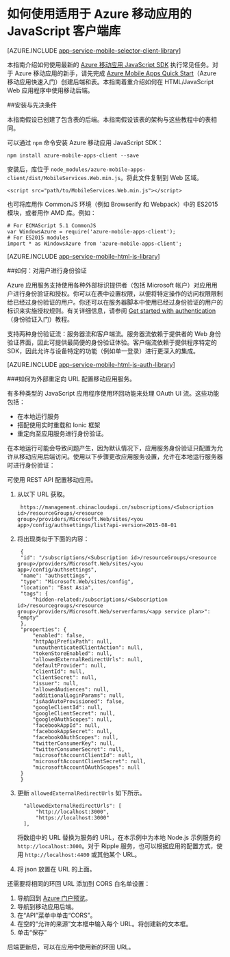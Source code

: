 <properties
	pageTitle="如何使用适用于 Azure 移动应用的 JavaScript SDK"
	description="如何为 Azure 移动应用使用 v"
	services="app-service\mobile"
	documentationCenter="javascript"
	authors="adrianhall"
	manager="erikre"
	editor=""/>  

<tags
	ms.service="app-service-mobile"
	ms.workload="mobile"
	ms.tgt_pltfrm="html"
	ms.devlang="javascript"
	ms.topic="article"
	ms.date="09/12/2016"
	ms.author="adrianha;ricksal"
	wacn.date="10/17/2016"/>

# 如何使用适用于 Azure 移动应用的 JavaScript 客户端库

[AZURE.INCLUDE [app-service-mobile-selector-client-library](../../includes/app-service-mobile-selector-client-library.md)]

本指南介绍如何使用最新的 [Azure 移动应用 JavaScript SDK] 执行常见任务。对于 Azure 移动应用的新手，请先完成 [Azure Mobile Apps Quick Start]（Azure 移动应用快速入门）创建后端和表。本指南着重介绍如何在 HTML/JavaScript Web 应用程序中使用移动后端。

##<a name="Setup"></a>安装与先决条件

本指南假设已创建了包含表的后端。本指南假设该表的架构与这些教程中的表相同。

可以通过 `npm` 命令安装 Azure 移动应用 JavaScript SDK：

```
npm install azure-mobile-apps-client --save
```

安装后，库位于 `node_modules/azure-mobile-apps-client/dist/MobileServices.Web.min.js`。将此文件复制到 Web 区域。

```
<script src="path/to/MobileServices.Web.min.js"></script>
```

也可将库用作 CommonJS 环境（例如 Browserify 和 Webpack）中的 ES2015 模块，或者用作 AMD 库。例如：

```
# For ECMAScript 5.1 CommonJS
var WindowsAzure = require('azure-mobile-apps-client');
# For ES2015 modules
import * as WindowsAzure from 'azure-mobile-apps-client';
```

[AZURE.INCLUDE [app-service-mobile-html-js-library](../../includes/app-service-mobile-html-js-library.md)]

##<a name="auth"></a>如何：对用户进行身份验证

Azure 应用服务支持使用各种外部标识提供者（包括 Microsoft 帐户）对应用用户进行身份验证和授权。你可以在表中设置权限，以便将特定操作的访问权限限制给已经过身份验证的用户。你还可以在服务器脚本中使用已经过身份验证的用户的标识来实施授权规则。有关详细信息，请参阅 [Get started with authentication]（身份验证入门）教程。

支持两种身份验证流：服务器流和客户端流。服务器流依赖于提供者的 Web 身份验证界面，因此可提供最简便的身份验证体验。客户端流依赖于提供程序特定的 SDK，因此允许与设备特定的功能（例如单一登录）进行更深入的集成。

[AZURE.INCLUDE [app-service-mobile-html-js-auth-library](../../includes/app-service-mobile-html-js-auth-library.md)]

###<a name="configure-external-redirect-urls"></a>如何为外部重定向 URL 配置移动应用服务。

有多种类型的 JavaScript 应用程序使用环回功能来处理 OAuth UI 流。这些功能包括：

* 在本地运行服务
* 搭配使用实时重载和 Ionic 框架
* 重定向至应用服务进行身份验证。

在本地运行可能会导致问题产生，因为默认情况下，应用服务身份验证只配置为允许从移动应用后端访问。使用以下步骤更改应用服务设置，允许在本地运行服务器时进行身份验证：

可使用 REST API 配置移动应用。

1. 从以下 URL 获取。

        https://management.chinacloudapi.cn/subscriptions/<Subscription id>/resourceGroups/<resource group>/providers/Microsoft.Web/sites/<you app>/config/authsettings/list?api-version=2015-08-01

2. 将出现类似于下面的内容：

        {
        "id": "/subscriptions/<Subscription id>/resourceGroups/<resource group>/providers/Microsoft.Web/sites/<you app>/config/authsettings",
        "name": "authsettings",
        "type": "Microsoft.Web/sites/config",
        "location": "East Asia",
        "tags": {
            "hidden-related:/subscriptions/<Subscription id>/resourcegroups/<resource group>/providers/Microsoft.Web/serverfarms/<app service plan>": "empty"
        },
        "properties": {
            "enabled": false,
            "httpApiPrefixPath": null,
            "unauthenticatedClientAction": null,
            "tokenStoreEnabled": null,
            "allowedExternalRedirectUrls": null,
            "defaultProvider": null,
            "clientId": null,
            "clientSecret": null,
            "issuer": null,
            "allowedAudiences": null,
            "additionalLoginParams": null,
            "isAadAutoProvisioned": false,
            "googleClientId": null,
            "googleClientSecret": null,
            "googleOAuthScopes": null,
            "facebookAppId": null,
            "facebookAppSecret": null,
            "facebookOAuthScopes": null,
            "twitterConsumerKey": null,
            "twitterConsumerSecret": null,
            "microsoftAccountClientId": null,
            "microsoftAccountClientSecret": null,
            "microsoftAccountOAuthScopes": null
        }
        }

3. 更新 `allowedExternalRedirectUrls` 如下所示。

         "allowedExternalRedirectUrls": [
             "http://localhost:3000",
             "https://localhost:3000"
         ],

    将数组中的 URL 替换为服务的 URL，在本示例中为本地 Node.js 示例服务的 `http://localhost:3000`。对于 Ripple 服务，也可以根据应用的配置方式，使用 `http://localhost:4400` 或其他某个 URL。

8. 将 json 放置在 URL 的上面。

还需要将相同的环回 URL 添加到 CORS 白名单设置：

1. 导航回到 [Azure 门户预览]。
2. 导航到移动应用后端。
3. 在“API”菜单中单击“CORS”。
4. 在空的“允许的来源”文本框中输入每个 URL。将创建新的文本框。
5. 单击“保存”
    
后端更新后，可以在应用中使用新的环回 URL。

<!-- URLs. -->
[Azure Mobile Apps Quick Start]: /documentation/articles/app-service-mobile-cordova-get-started/
[Get started with authentication]: /documentation/articles/app-service-mobile-cordova-get-started-users/
[Add authentication to your app]: /documentation/articles/app-service-mobile-cordova-get-started-users/

[Azure 门户预览]: https://portal.azure.cn/
[Azure 移动应用 JavaScript SDK]: https://www.npmjs.com/package/azure-mobile-apps-client
[Query object documentation]: https://msdn.microsoft.com/zh-cn/library/azure/jj613353.aspx

<!---HONumber=Mooncake_0919_2016-->